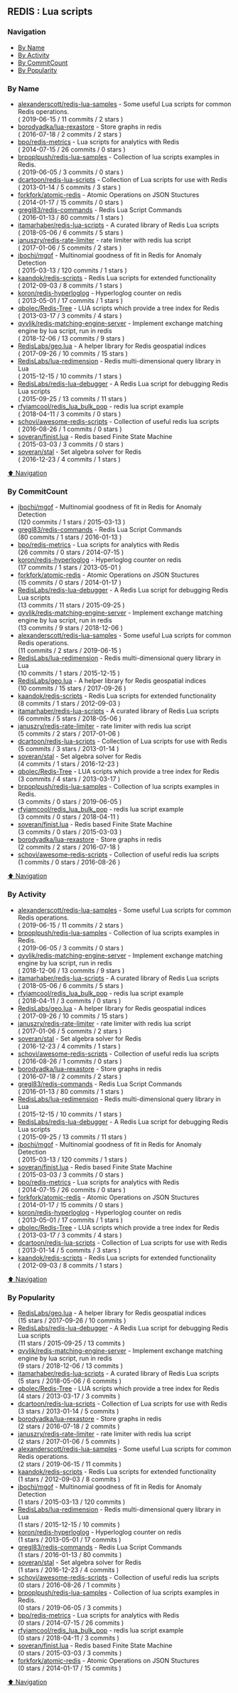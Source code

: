 ## REDIS : Lua scripts


### Navigation

- [By Name](#by-name)
- [By Activity](#by-activity)
- [By CommitCount](#by-commitcount)
- [By Popularity](#by-popularity)

### By Name
<!-- PROJECTS_LIST -->
- [alexanderscott/redis-lua-samples](https://github.com/alexanderscott/redis-lua-samples) - Some useful Lua scripts for common Redis operations. <br/> ( 2019-06-15 / 11 commits / 2 stars )
- [borodyadka/lua-rexastore](https://github.com/borodyadka/lua-rexastore) - Store graphs in redis <br/> ( 2016-07-18 / 2 commits / 2 stars )
- [bpo/redis-metrics](https://github.com/bpo/redis-metrics) - Lua scripts for analytics with Redis <br/> ( 2014-07-15 / 26 commits / 0 stars )
- [brpoplpush/redis-lua-samples](https://github.com/brpoplpush/redis-lua-samples) - Collection of lua scripts examples in Redis. <br/> ( 2019-06-05 / 3 commits / 0 stars )
- [dcartoon/redis-lua-scripts](https://github.com/dcartoon/redis-lua-scripts) - Collection of Lua scripts for use with Redis <br/> ( 2013-01-14 / 5 commits / 3 stars )
- [forkfork/atomic-redis](https://github.com/forkfork/atomic-redis) - Atomic Operations on JSON Stuctures <br/> ( 2014-01-17 / 15 commits / 0 stars )
- [gregl83/redis-commands](https://github.com/gregl83/redis-commands) - Redis Lua Script Commands <br/> ( 2016-01-13 / 80 commits / 1 stars )
- [itamarhaber/redis-lua-scripts](https://github.com/itamarhaber/redis-lua-scripts) - A curated library of Redis Lua scripts <br/> ( 2018-05-06 / 6 commits / 5 stars )
- [januszry/redis-rate-limiter](https://github.com/januszry/redis-rate-limiter) - rate limiter with redis lua script <br/> ( 2017-01-06 / 5 commits / 2 stars )
- [jbochi/mgof](https://github.com/jbochi/mgof) - Multinomial goodness of fit in Redis for Anomaly Detection <br/> ( 2015-03-13 / 120 commits / 1 stars )
- [kaandok/redis-scripts](https://github.com/kaandok/redis-scripts) - Redis Lua scripts for extended functionality <br/> ( 2012-09-03 / 8 commits / 1 stars )
- [koron/redis-hyperloglog](https://github.com/koron/redis-hyperloglog) - Hyperloglog counter on redis <br/> ( 2013-05-01 / 17 commits / 1 stars )
- [qbolec/Redis-Tree](https://github.com/qbolec/Redis-Tree) - LUA scripts which provide a tree index for Redis <br/> ( 2013-03-17 / 3 commits / 4 stars )
- [qyvlik/redis-matching-engine-server](https://github.com/qyvlik/redis-matching-engine-server) - Implement exchange matching engine by lua script, run in redis <br/> ( 2018-12-06 / 13 commits / 9 stars )
- [RedisLabs/geo.lua](https://github.com/RedisLabs/geo.lua) - A helper library for Redis geospatial indices <br/> ( 2017-09-26 / 10 commits / 15 stars )
- [RedisLabs/lua-redimension](https://github.com/RedisLabs/lua-redimension) - Redis multi-dimensional query library in Lua <br/> ( 2015-12-15 / 10 commits / 1 stars )
- [RedisLabs/redis-lua-debugger](https://github.com/RedisLabs/redis-lua-debugger) - A Redis Lua script for debugging Redis Lua scripts <br/> ( 2015-09-25 / 13 commits / 11 stars )
- [rfyiamcool/redis_lua_bulk_pop](https://github.com/rfyiamcool/redis_lua_bulk_pop) - redis lua script example <br/> ( 2018-04-11 / 3 commits / 0 stars )
- [schovi/awesome-redis-scripts](https://github.com/schovi/awesome-redis-scripts) - Collection of useful redis lua scripts <br/> ( 2016-08-26 / 1 commits / 0 stars )
- [soveran/finist.lua](https://github.com/soveran/finist.lua) - Redis based Finite State Machine <br/> ( 2015-03-03 / 3 commits / 0 stars )
- [soveran/stal](https://github.com/soveran/stal) - Set algebra solver for Redis <br/> ( 2016-12-23 / 4 commits / 1 stars )
<!-- /PROJECTS_LIST -->

[⬆ Navigation](#navigation)

### By CommitCount
<!-- COMMITCOUNT_LIST -->
- [jbochi/mgof](https://github.com/jbochi/mgof) - Multinomial goodness of fit in Redis for Anomaly Detection <br/> (120 commits / 1 stars / 2015-03-13 )
- [gregl83/redis-commands](https://github.com/gregl83/redis-commands) - Redis Lua Script Commands <br/> (80 commits / 1 stars / 2016-01-13 )
- [bpo/redis-metrics](https://github.com/bpo/redis-metrics) - Lua scripts for analytics with Redis <br/> (26 commits / 0 stars / 2014-07-15 )
- [koron/redis-hyperloglog](https://github.com/koron/redis-hyperloglog) - Hyperloglog counter on redis <br/> (17 commits / 1 stars / 2013-05-01 )
- [forkfork/atomic-redis](https://github.com/forkfork/atomic-redis) - Atomic Operations on JSON Stuctures <br/> (15 commits / 0 stars / 2014-01-17 )
- [RedisLabs/redis-lua-debugger](https://github.com/RedisLabs/redis-lua-debugger) - A Redis Lua script for debugging Redis Lua scripts <br/> (13 commits / 11 stars / 2015-09-25 )
- [qyvlik/redis-matching-engine-server](https://github.com/qyvlik/redis-matching-engine-server) - Implement exchange matching engine by lua script, run in redis <br/> (13 commits / 9 stars / 2018-12-06 )
- [alexanderscott/redis-lua-samples](https://github.com/alexanderscott/redis-lua-samples) - Some useful Lua scripts for common Redis operations. <br/> (11 commits / 2 stars / 2019-06-15 )
- [RedisLabs/lua-redimension](https://github.com/RedisLabs/lua-redimension) - Redis multi-dimensional query library in Lua <br/> (10 commits / 1 stars / 2015-12-15 )
- [RedisLabs/geo.lua](https://github.com/RedisLabs/geo.lua) - A helper library for Redis geospatial indices <br/> (10 commits / 15 stars / 2017-09-26 )
- [kaandok/redis-scripts](https://github.com/kaandok/redis-scripts) - Redis Lua scripts for extended functionality <br/> (8 commits / 1 stars / 2012-09-03 )
- [itamarhaber/redis-lua-scripts](https://github.com/itamarhaber/redis-lua-scripts) - A curated library of Redis Lua scripts <br/> (6 commits / 5 stars / 2018-05-06 )
- [januszry/redis-rate-limiter](https://github.com/januszry/redis-rate-limiter) - rate limiter with redis lua script <br/> (5 commits / 2 stars / 2017-01-06 )
- [dcartoon/redis-lua-scripts](https://github.com/dcartoon/redis-lua-scripts) - Collection of Lua scripts for use with Redis <br/> (5 commits / 3 stars / 2013-01-14 )
- [soveran/stal](https://github.com/soveran/stal) - Set algebra solver for Redis <br/> (4 commits / 1 stars / 2016-12-23 )
- [qbolec/Redis-Tree](https://github.com/qbolec/Redis-Tree) - LUA scripts which provide a tree index for Redis <br/> (3 commits / 4 stars / 2013-03-17 )
- [brpoplpush/redis-lua-samples](https://github.com/brpoplpush/redis-lua-samples) - Collection of lua scripts examples in Redis. <br/> (3 commits / 0 stars / 2019-06-05 )
- [rfyiamcool/redis_lua_bulk_pop](https://github.com/rfyiamcool/redis_lua_bulk_pop) - redis lua script example <br/> (3 commits / 0 stars / 2018-04-11 )
- [soveran/finist.lua](https://github.com/soveran/finist.lua) - Redis based Finite State Machine <br/> (3 commits / 0 stars / 2015-03-03 )
- [borodyadka/lua-rexastore](https://github.com/borodyadka/lua-rexastore) - Store graphs in redis <br/> (2 commits / 2 stars / 2016-07-18 )
- [schovi/awesome-redis-scripts](https://github.com/schovi/awesome-redis-scripts) - Collection of useful redis lua scripts <br/> (1 commits / 0 stars / 2016-08-26 )
<!-- /COMMITCOUNT_LIST -->
[⬆ Navigation](#navigation)

### By Activity
<!-- ACTIVITY_LIST -->
- [alexanderscott/redis-lua-samples](https://github.com/alexanderscott/redis-lua-samples) - Some useful Lua scripts for common Redis operations. <br/> ( 2019-06-15 / 11 commits / 2 stars )
- [brpoplpush/redis-lua-samples](https://github.com/brpoplpush/redis-lua-samples) - Collection of lua scripts examples in Redis. <br/> ( 2019-06-05 / 3 commits / 0 stars )
- [qyvlik/redis-matching-engine-server](https://github.com/qyvlik/redis-matching-engine-server) - Implement exchange matching engine by lua script, run in redis <br/> ( 2018-12-06 / 13 commits / 9 stars )
- [itamarhaber/redis-lua-scripts](https://github.com/itamarhaber/redis-lua-scripts) - A curated library of Redis Lua scripts <br/> ( 2018-05-06 / 6 commits / 5 stars )
- [rfyiamcool/redis_lua_bulk_pop](https://github.com/rfyiamcool/redis_lua_bulk_pop) - redis lua script example <br/> ( 2018-04-11 / 3 commits / 0 stars )
- [RedisLabs/geo.lua](https://github.com/RedisLabs/geo.lua) - A helper library for Redis geospatial indices <br/> ( 2017-09-26 / 10 commits / 15 stars )
- [januszry/redis-rate-limiter](https://github.com/januszry/redis-rate-limiter) - rate limiter with redis lua script <br/> ( 2017-01-06 / 5 commits / 2 stars )
- [soveran/stal](https://github.com/soveran/stal) - Set algebra solver for Redis <br/> ( 2016-12-23 / 4 commits / 1 stars )
- [schovi/awesome-redis-scripts](https://github.com/schovi/awesome-redis-scripts) - Collection of useful redis lua scripts <br/> ( 2016-08-26 / 1 commits / 0 stars )
- [borodyadka/lua-rexastore](https://github.com/borodyadka/lua-rexastore) - Store graphs in redis <br/> ( 2016-07-18 / 2 commits / 2 stars )
- [gregl83/redis-commands](https://github.com/gregl83/redis-commands) - Redis Lua Script Commands <br/> ( 2016-01-13 / 80 commits / 1 stars )
- [RedisLabs/lua-redimension](https://github.com/RedisLabs/lua-redimension) - Redis multi-dimensional query library in Lua <br/> ( 2015-12-15 / 10 commits / 1 stars )
- [RedisLabs/redis-lua-debugger](https://github.com/RedisLabs/redis-lua-debugger) - A Redis Lua script for debugging Redis Lua scripts <br/> ( 2015-09-25 / 13 commits / 11 stars )
- [jbochi/mgof](https://github.com/jbochi/mgof) - Multinomial goodness of fit in Redis for Anomaly Detection <br/> ( 2015-03-13 / 120 commits / 1 stars )
- [soveran/finist.lua](https://github.com/soveran/finist.lua) - Redis based Finite State Machine <br/> ( 2015-03-03 / 3 commits / 0 stars )
- [bpo/redis-metrics](https://github.com/bpo/redis-metrics) - Lua scripts for analytics with Redis <br/> ( 2014-07-15 / 26 commits / 0 stars )
- [forkfork/atomic-redis](https://github.com/forkfork/atomic-redis) - Atomic Operations on JSON Stuctures <br/> ( 2014-01-17 / 15 commits / 0 stars )
- [koron/redis-hyperloglog](https://github.com/koron/redis-hyperloglog) - Hyperloglog counter on redis <br/> ( 2013-05-01 / 17 commits / 1 stars )
- [qbolec/Redis-Tree](https://github.com/qbolec/Redis-Tree) - LUA scripts which provide a tree index for Redis <br/> ( 2013-03-17 / 3 commits / 4 stars )
- [dcartoon/redis-lua-scripts](https://github.com/dcartoon/redis-lua-scripts) - Collection of Lua scripts for use with Redis <br/> ( 2013-01-14 / 5 commits / 3 stars )
- [kaandok/redis-scripts](https://github.com/kaandok/redis-scripts) - Redis Lua scripts for extended functionality <br/> ( 2012-09-03 / 8 commits / 1 stars )
<!-- /ACTIVITY_LIST -->

[⬆ Navigation](#navigation)

### By Popularity
<!-- POPULARITY_LIST -->
- [RedisLabs/geo.lua](https://github.com/RedisLabs/geo.lua) - A helper library for Redis geospatial indices <br/> (15 stars / 2017-09-26 / 10 commits )
- [RedisLabs/redis-lua-debugger](https://github.com/RedisLabs/redis-lua-debugger) - A Redis Lua script for debugging Redis Lua scripts <br/> (11 stars / 2015-09-25 / 13 commits )
- [qyvlik/redis-matching-engine-server](https://github.com/qyvlik/redis-matching-engine-server) - Implement exchange matching engine by lua script, run in redis <br/> (9 stars / 2018-12-06 / 13 commits )
- [itamarhaber/redis-lua-scripts](https://github.com/itamarhaber/redis-lua-scripts) - A curated library of Redis Lua scripts <br/> (5 stars / 2018-05-06 / 6 commits )
- [qbolec/Redis-Tree](https://github.com/qbolec/Redis-Tree) - LUA scripts which provide a tree index for Redis <br/> (4 stars / 2013-03-17 / 3 commits )
- [dcartoon/redis-lua-scripts](https://github.com/dcartoon/redis-lua-scripts) - Collection of Lua scripts for use with Redis <br/> (3 stars / 2013-01-14 / 5 commits )
- [borodyadka/lua-rexastore](https://github.com/borodyadka/lua-rexastore) - Store graphs in redis <br/> (2 stars / 2016-07-18 / 2 commits )
- [januszry/redis-rate-limiter](https://github.com/januszry/redis-rate-limiter) - rate limiter with redis lua script <br/> (2 stars / 2017-01-06 / 5 commits )
- [alexanderscott/redis-lua-samples](https://github.com/alexanderscott/redis-lua-samples) - Some useful Lua scripts for common Redis operations. <br/> (2 stars / 2019-06-15 / 11 commits )
- [kaandok/redis-scripts](https://github.com/kaandok/redis-scripts) - Redis Lua scripts for extended functionality <br/> (1 stars / 2012-09-03 / 8 commits )
- [jbochi/mgof](https://github.com/jbochi/mgof) - Multinomial goodness of fit in Redis for Anomaly Detection <br/> (1 stars / 2015-03-13 / 120 commits )
- [RedisLabs/lua-redimension](https://github.com/RedisLabs/lua-redimension) - Redis multi-dimensional query library in Lua <br/> (1 stars / 2015-12-15 / 10 commits )
- [koron/redis-hyperloglog](https://github.com/koron/redis-hyperloglog) - Hyperloglog counter on redis <br/> (1 stars / 2013-05-01 / 17 commits )
- [gregl83/redis-commands](https://github.com/gregl83/redis-commands) - Redis Lua Script Commands <br/> (1 stars / 2016-01-13 / 80 commits )
- [soveran/stal](https://github.com/soveran/stal) - Set algebra solver for Redis <br/> (1 stars / 2016-12-23 / 4 commits )
- [schovi/awesome-redis-scripts](https://github.com/schovi/awesome-redis-scripts) - Collection of useful redis lua scripts <br/> (0 stars / 2016-08-26 / 1 commits )
- [brpoplpush/redis-lua-samples](https://github.com/brpoplpush/redis-lua-samples) - Collection of lua scripts examples in Redis. <br/> (0 stars / 2019-06-05 / 3 commits )
- [bpo/redis-metrics](https://github.com/bpo/redis-metrics) - Lua scripts for analytics with Redis <br/> (0 stars / 2014-07-15 / 26 commits )
- [rfyiamcool/redis_lua_bulk_pop](https://github.com/rfyiamcool/redis_lua_bulk_pop) - redis lua script example <br/> (0 stars / 2018-04-11 / 3 commits )
- [soveran/finist.lua](https://github.com/soveran/finist.lua) - Redis based Finite State Machine <br/> (0 stars / 2015-03-03 / 3 commits )
- [forkfork/atomic-redis](https://github.com/forkfork/atomic-redis) - Atomic Operations on JSON Stuctures <br/> (0 stars / 2014-01-17 / 15 commits )
<!-- /POPULARITY_LIST -->

[⬆ Navigation](#navigation)
